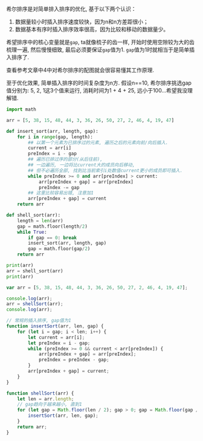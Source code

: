 希尔排序是对简单排入排序的优化, 基于以下两个认识：

1. 数据量较小时插入排序速度较快，因为n和n方差距很小；
2. 数据基本有序时插入排序效率很高，因为比较和移动的数据量少。

希望排序中的核心变量就是`gap`, ta就像梳子的齿一样, 开始时使用空隙较为大的齿梳理一遍, 然后慢慢细致, 最后必须要保证`gap`值为1. `gap`值为1时就相当于是简单插入排序了.

查看参考文章中4中对希尔排序的配图就会很容易懂其工作原理.

至于优化效果, 简单插入排序的时间复杂度为n方. 假设n==10, 希尔排序挑选gap值分别为: 5, 2, 1这3个值来运行, 消耗时间为1 + 4 + 25, 远小于100...希望我没理解错.

```py
import math

arr = [5, 38, 15, 48, 44, 3, 36, 26, 50, 27, 2, 46, 4, 19, 47]

def insert_sort(arr, length, gap):
    for i in range(gap, length):
        ## 以第一个元素为已排序过的元素, 遍历之后的元素向前/向后插入.
        current = arr[i]
        preIndex = i - gap
        ## 遍历已排过序的部分(从后往前), 
        ## 一边遍历, 一边将比current大的成员向后移动, 
        ## 但不必遍历全部, 找到比当前索引i处数值current更小的成员即可插入.
        while preIndex >= 0 and arr[preIndex] > current:
            arr[preIndex + gap] = arr[preIndex]
            preIndex -= gap
        ## 这里比较容易出错, 注意加1
        arr[preIndex + gap] = current
    return arr

def shell_sort(arr):
    length = len(arr)
    gap = math.floor(length/2)
    while True:
        if gap == 0: break
        insert_sort(arr, length, gap)
        gap = math.floor(gap/2)
    return arr

print(arr)
arr = shell_sort(arr)
print(arr)

```


```js
var arr = [5, 38, 15, 48, 44, 3, 36, 26, 50, 27, 2, 46, 4, 19, 47];

console.log(arr);
arr = shellSort(arr);
console.log(arr);

// 常规的插入排序, gap值为1
function insertSort(arr, len, gap) {
    for (let i = gap; i < len; i++) {
        let current = arr[i];
        let preIndex = i - gap;
        while (preIndex >= 0 && current < arr[preIndex]) {
            arr[preIndex + gap] = arr[preIndex];
            preIndex = preIndex - gap;
        }
        arr[preIndex + gap] = current;
    }
}

function shellSort(arr) {
    let len = arr.length;
    // gap趋向于越来越小, 直到1
    for (let gap = Math.floor(len / 2); gap > 0; gap = Math.floor(gap / 2)) {
        insertSort(arr, len, gap);
    }
    return arr;
}

```